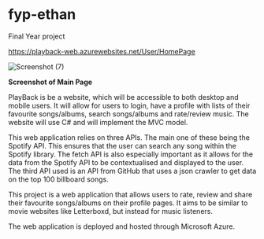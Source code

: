 # fyp-ethan
Final Year project

https://playback-web.azurewebsites.net/User/HomePage

![Screenshot (7)](https://github.com/ethanm32/FinalYearProject-ethan/assets/57529120/6931674d-ae40-415a-bda2-7ba7964874c7)

**Screenshot of Main Page**

PlayBack is be a website, which will be accessible to both desktop and mobile users. It will allow 
for users to login, have a profile with lists of their favourite songs/albums, search songs/albums and 
rate/review music. The website will use C# and will implement the MVC model.

This web application relies on three APIs. The main one of these being the Spotify API. This ensures 
that the user can search any song within the Spotify library. The fetch API is also especially important
as it allows for the data from the Spotify API to be contextualised and displayed to the user. The 
third API used is an API from GitHub that uses a json crawler to get data on the top 100 billboard 
songs.

This project is a  web application that allows users to rate, 
review and share their favourite songs/albums on their profile pages. It aims to be 
similar to movie websites like Letterboxd, but instead for music listeners.

The web application is deployed and hosted through Microsoft Azure.
